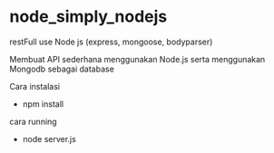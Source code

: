 # node_simply_nodejs
restFull use Node js (express, mongoose, bodyparser)

Membuat API sederhana menggunakan Node.js serta menggunakan Mongodb sebagai database

Cara instalasi
 -  npm install
 
cara running
 -  node server.js
